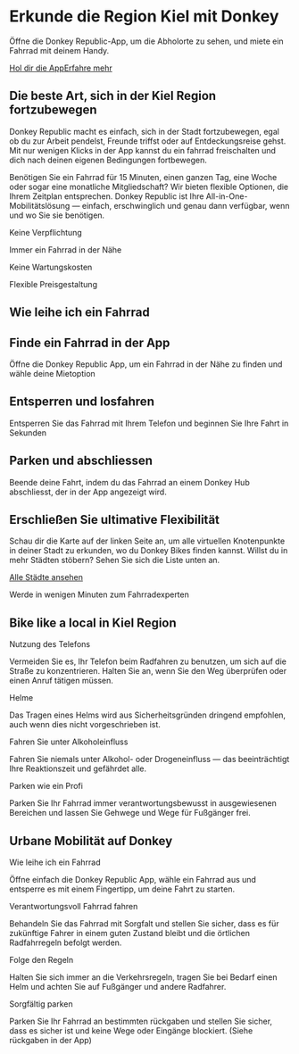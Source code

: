 Erkunde die Region Kiel mit Donkey
==========

Öffne die Donkey Republic-App, um die Abholorte zu sehen, und miete ein Fahrrad mit deinem Handy.

[Hol dir die App](https://dnky.bike/OzYz5bYcKBb)[Erfahre mehr](/de/cities)

Die beste Art, sich in der Kiel Region fortzubewegen
----------

Donkey Republic macht es einfach, sich in der Stadt fortzubewegen, egal ob du zur Arbeit pendelst, Freunde triffst oder auf Entdeckungsreise gehst. Mit nur wenigen Klicks in der App kannst du ein fahrrad freischalten und dich nach deinen eigenen Bedingungen fortbewegen.

Benötigen Sie ein Fahrrad für 15 Minuten, einen ganzen Tag, eine Woche oder sogar eine monatliche Mitgliedschaft? Wir bieten flexible Optionen, die Ihrem Zeitplan entsprechen. Donkey Republic ist Ihre All-in-One-Mobilitätslösung — einfach, erschwinglich und genau dann verfügbar, wenn und wo Sie sie benötigen.

Keine Verpflichtung

Immer ein Fahrrad in der Nähe

Keine Wartungskosten

Flexible Preisgestaltung

Wie leihe ich ein Fahrrad
----------

Finde ein Fahrrad in der App
----------

Öffne die Donkey Republic App, um ein Fahrrad in der Nähe zu finden und wähle deine Mietoption

Entsperren und losfahren
----------

Entsperren Sie das Fahrrad mit Ihrem Telefon und beginnen Sie Ihre Fahrt in Sekunden

Parken und abschliessen
----------

Beende deine Fahrt, indem du das Fahrrad an einem Donkey Hub abschliesst, der in der App angezeigt wird.

Erschließen Sie ultimative Flexibilität
----------

Schau dir die Karte auf der linken Seite an, um alle virtuellen Knotenpunkte in deiner Stadt zu erkunden, wo du Donkey Bikes finden kannst. Willst du in mehr Städten stöbern? Sehen Sie sich die Liste unten an.

[Alle Städte ansehen](/de/cities)

Werde in wenigen Minuten zum Fahrradexperten

Bike like a local in Kiel Region
----------

Nutzung des Telefons

Vermeiden Sie es, Ihr Telefon beim Radfahren zu benutzen, um sich auf die Straße zu konzentrieren. Halten Sie an, wenn Sie den Weg überprüfen oder einen Anruf tätigen müssen.

Helme

Das Tragen eines Helms wird aus Sicherheitsgründen dringend empfohlen, auch wenn dies nicht vorgeschrieben ist.

Fahren Sie unter Alkoholeinfluss

Fahren Sie niemals unter Alkohol- oder Drogeneinfluss — das beeinträchtigt Ihre Reaktionszeit und gefährdet alle.

Parken wie ein Profi

Parken Sie Ihr Fahrrad immer verantwortungsbewusst in ausgewiesenen Bereichen und lassen Sie Gehwege und Wege für Fußgänger frei.

Urbane Mobilität auf Donkey
----------

Wie leihe ich ein Fahrrad

Öffne einfach die Donkey Republic App, wähle ein Fahrrad aus und entsperre es mit einem Fingertipp, um deine Fahrt zu starten.

Verantwortungsvoll Fahrrad fahren

Behandeln Sie das Fahrrad mit Sorgfalt und stellen Sie sicher, dass es für zukünftige Fahrer in einem guten Zustand bleibt und die örtlichen Radfahrregeln befolgt werden.

Folge den Regeln

Halten Sie sich immer an die Verkehrsregeln, tragen Sie bei Bedarf einen Helm und achten Sie auf Fußgänger und andere Radfahrer.

Sorgfältig parken

Parken Sie Ihr Fahrrad an bestimmten rückgaben und stellen Sie sicher, dass es sicher ist und keine Wege oder Eingänge blockiert. (Siehe rückgaben in der App)
